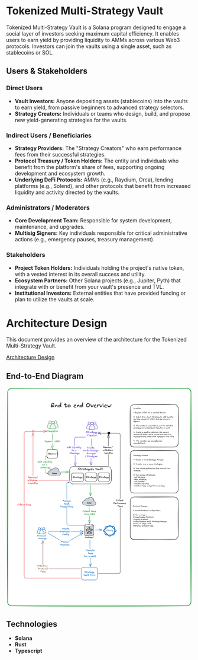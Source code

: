 # Tokenized Multi-Strategy Vault

Tokenized Multi-Strategy Vault is a Solana program designed to engage a social layer of investors seeking maximum capital efficiency. It enables users to earn yield by providing liquidity to AMMs across various Web3 protocols. Investors can join the vaults using a single asset, such as stablecoins or SOL.

## Users & Stakeholders

### Direct Users
- **Vault Investors:** Anyone depositing assets (stablecoins) into the vaults to earn yield, from passive beginners to advanced strategy selectors.
- **Strategy Creators:** Individuals or teams who design, build, and propose new yield-generating strategies for the vaults.

### Indirect Users / Beneficiaries
- **Strategy Providers:** The "Strategy Creators" who earn performance fees from their successful strategies.
- **Protocol Treasury / Token Holders:** The entity and individuals who benefit from the platform's share of fees, supporting ongoing development and ecosystem growth.
- **Underlying DeFi Protocols:** AMMs (e.g., Raydium, Orca), lending platforms (e.g., Solend), and other protocols that benefit from increased liquidity and activity directed by the vaults.

### Administrators / Moderators
- **Core Development Team:** Responsible for system development, maintenance, and upgrades.
- **Multisig Signers:** Key individuals responsible for critical administrative actions (e.g., emergency pauses, treasury management).

### Stakeholders
- **Project Token Holders:** Individuals holding the project's native token, with a vested interest in its overall success and utility.
- **Ecosystem Partners:** Other Solana projects (e.g., Jupiter, Pyth) that integrate with or benefit from your vault's presence and TVL.
- **Institutional Investors:** External entities that have provided funding or plan to utilize the vaults at scale.


# Architecture Design

This document provides an overview of the architecture for the Tokenized Multi-Strategy Vault.

[Architecture Design](docs/Architecture-Design.pdf)

## End-to-End Diagram

![End-to-End Architecture](docs/end2end.png)

## Technologies
- **Solana**
- **Rust**
- **Typescript**
